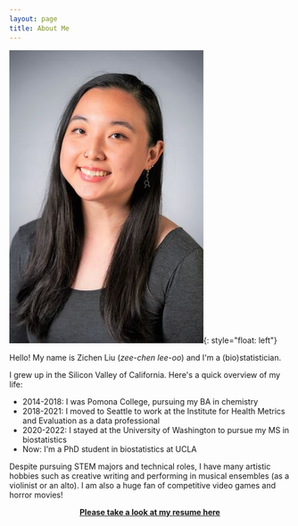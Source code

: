 ```yaml
---
layout: page
title: About Me
---
```


![me](/assets/img/my_tall_face.jpg){: style="float: left"}

Hello! My name is Zichen Liu (*zee-chen lee-oo*) and I'm a (bio)statistician.

I grew up in the Silicon Valley of California. Here's a quick overview of my life:
- 2014-2018: I was Pomona College, pursuing my BA in chemistry
- 2018-2021: I moved to Seattle to work at the Institute for Health Metrics and Evaluation as a data professional
- 2020-2022: I stayed at the University of Washington to pursue my MS in biostatistics
- Now: I'm a PhD student in biostatistics at UCLA
 
Despite pursuing STEM majors and technical roles, I have many artistic hobbies such as creative writing and performing in musical ensembles (as a violinist or an alto). I am also a huge fan of competitive video games and horror movies!

<a href="/assets/files/resume.pdf"><center><b>Please take a look at my resume here</b></center></a>
